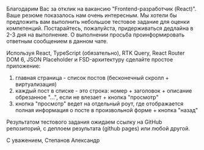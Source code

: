 Благодарим Вас за отклик на вакансию "Frontend-разработчик (React)". Ваше резюме показалось нам очень интересным. Мы хотели бы предложить вам выполнить небольшое тестовое задание для оценки компетенций. Постарайтесь, пожалуйста, придерживаться дедлайна в 2-3 дня на выполнение. О выполнении просьба проинформировать ответным сообщением в данном чате.

Используя React, TypeScript (обязательно), RTK Query, React Router DOM 6, JSON Placeholder и FSD-архитектуру сделайте простое приложение:
1. главная страница - список постов (бесконечный скролл + виртуализация)
2. каждый пост в списке - это строка: номер + заголовок + описание обрезанное "...", если не влезает + кнопка "просмотр"
3. кнопка "просмотр" ведет на отдельный роут, где отображается полная информация о посте в произвольной форме + кнопка "назад"

Результатом тестового задания ожидаем ссылку на GitHub репозиторий, с деплоем результата (github pages) или любой другой.

С уважением,
Степанов Александр